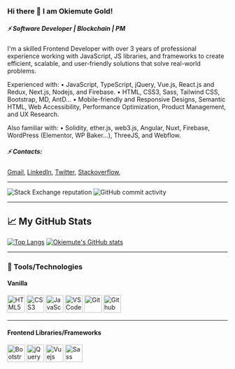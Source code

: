 ### Hi there 👋 I am Okiemute Gold!
##### ⚡ Software Developer | Blockchain | PM

I'm a skilled Frontend Developer with over 3 years of professional experience working with JavaScript, JS libraries, and frameworks to create efficient, scalable, and user-friendly solutions that solve real-world problems.

Experienced with:
• JavaScript, TypeScript, jQuery, Vue.js, React.js and Redux, Next.js, Nodejs, and Firebase.
• HTML, CSS3, Sass, Tailwind CSS, Bootstrap, MD, AntD...
• Mobile-friendly and Responsive Designs, Semantic HTML, Web Accessibility, Performance Optimization, Product Management, and UX Research.

Also familiar with:
• Solidity, ether.js, web3.js, Angular, Nuxt, Firebase, WordPress (Elementor, WP Baker...), ThreeJS, and Webflow.


##### ⚡ Contacts:
<a href="mailto:goldokiemute1@gmail.com">Gmail</a>, <a href="https://www.linkedin.com/in/okiemute-gold">LinkedIn</a>, <a href="https://twitter.com/okiemute_gold">Twitter</a>, <a href="https://stackoverflow.com/users/14235396/okiemute-gold">Stackoverflow</a>,

-------
![Stack Exchange reputation](https://img.shields.io/stackexchange/stackoverflow/r/14235396)
![GitHub commit activity](https://img.shields.io/github/commit-activity/w/OkiemuteGold/OkiemuteGold)


<!-- ### Certifications
##### Logo OR just Name (Year) -->

-------
## &#x1f4c8; My GitHub Stats

[![Top Langs](https://github-readme-stats.vercel.app/api/top-langs/?username=OkiemuteGold&hide=java,html,css&theme=radical)](https://github.com/anuraghazra/github-readme-stats)   [![Okiemute's GitHub stats](https://github-readme-stats.vercel.app/api?username=OkiemuteGold&theme=radical)](https://github.com/anuraghazra/github-readme-stats)

-------
### 🧰 Tools/Technologies
#### Vanilla
<img src="https://cdn.worldvectorlogo.com/logos/html5.svg" alt="HTML5" width="40" height="40" title="HTML5">   <img src="https://cdn.worldvectorlogo.com/logos/css-5.svg" alt="CSS3" width="40" height="40" title="CSS3">   <img src="https://cdn.worldvectorlogo.com/logos/logo-javascript.svg" alt="JavaScript" width="40" height="40" title="JavaScript">   <img src="https://cdn.worldvectorlogo.com/logos/visual-studio-code-1.svg" alt="VS Code" width="40" height="40" title="VS Code">   <img src="https://cdn.worldvectorlogo.com/logos/git-icon.svg" alt="Git" width="40" height="40" title="Git">   <img src="https://cdn.worldvectorlogo.com/logos/github-icon-1.svg" alt="Github" width="40" height="40" title="Github">

-------
#### Frontend Libraries/Frameworks
<img src="https://cdn.worldvectorlogo.com/logos/bootstrap-4.svg" alt="Bootstrap" width="40" height="40" title="Bootstrap">   <!-- <img src="https://cdn.worldvectorlogo.com/logos/tailwind-css-2.svg" alt="Tailwind CSS" width="40" height="40" title="Tailwind CSS"> -->    <img src="https://cdn.worldvectorlogo.com/logos/jquery.svg" alt="jQuery" width="40" height="40" title="jQuery">   <img src="https://cdn.worldvectorlogo.com/logos/vue-js-1.svg" alt="Vuejs" width="40" height="40" title="Vuejs">   <img src="https://cdn.worldvectorlogo.com/logos/sass-1.svg" alt="Sass" width="40" height="40" title="Sass">

<!-- #### Backend -->
<!-- <img src="https://cdn.worldvectorlogo.com/logos/nodejs.svg" alt="Nodejs" width="40" height="40" title="Nodejs"> -->
<!-- <img src="https://cdn.worldvectorlogo.com/logos/express-109.svg" alt="Expressjs" width="40" height="40" title="Expressjs"> -->
<!-- <img src="https://cdn.worldvectorlogo.com/logos/mongodb.svg" alt="MongoDB" width="40" height="40" title="MongoDB"> -->

<!--
**OkiemuteGold/OkiemuteGold** is a ✨ _special_ ✨ repository because its `README.md` (this file) appears on your GitHub profile.

Here are some ideas to get you started:

- 🔭 I’m currently working on ...
- 🌱 I’m currently learning ...
- 👯 I’m looking to collaborate on ...
- 🤔 I’m looking for help with ...
- 💬 Ask me about ...
- 📫 How to reach me: ...
- 😄 Pronouns: ...
- ⚡ Fun fact: ...
-->
